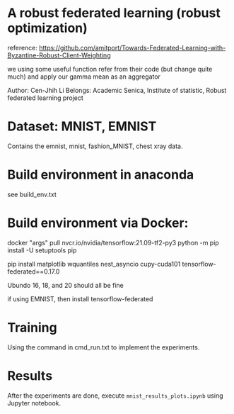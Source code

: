 # A robust federated learning (robust optimization)
reference: https://github.com/amitport/Towards-Federated-Learning-with-Byzantine-Robust-Client-Weighting

we using some useful function refer from their code (but change quite much) and apply our gamma mean as an aggregator

Author: Cen-Jhih Li
Belongs: Academic Senica, Institute of statistic, Robust federated learning project
# Dataset: MNIST, EMNIST

Contains the emnist, mnist, fashion_MNIST, chest xray data. 

# Build environment in anaconda
see build_env.txt 

# Build environment via Docker:
docker "args" pull nvcr.io/nvidia/tensorflow:21.09-tf2-py3
python -m pip install -U setuptools pip

pip install matplotlib wquantiles nest_asyncio cupy-cuda101 tensorflow-federated==0.17.0

Ubundo 16, 18, and 20 should all be fine

if using EMNIST, then install tensorflow-federated

# Training

Using the command in cmd_run.txt to implement the experiments.

# Results

After the experiments are done, execute `mnist_results_plots.ipynb` using Jupyter notebook.
